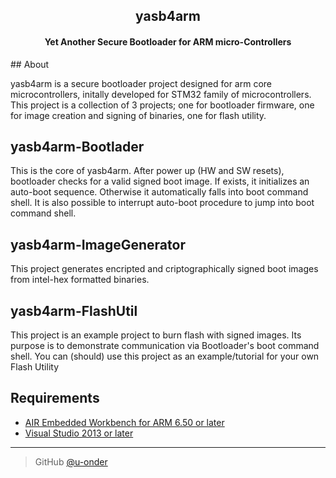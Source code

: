 <div align="center">
  <h2>yasb4arm</h2>
  <h4>Yet Another Secure Bootloader for ARM micro-Controllers</h4>
</div>
## About

yasb4arm is a secure bootloader project designed for arm core microcontrollers, initally developed for STM32 family of microcontrollers.
This project is a collection of 3 projects; one for bootloader firmware, one for image creation and signing of binaries, one for flash utility.

## yasb4arm-Bootlader

This is the core of yasb4arm.
After power up (HW and SW resets), bootloader checks for a valid signed  boot image. If exists, it initializes an auto-boot sequence. Otherwise it automatically falls into boot command shell.
It is also possible to interrupt auto-boot procedure to jump into boot command shell.

## yasb4arm-ImageGenerator

This project generates encripted and criptographically signed boot images from intel-hex formatted binaries.

## yasb4arm-FlashUtil

This project is an example project to burn flash with signed images. Its purpose is to demonstrate communication via Bootloader's boot command shell. You can (should) use this project as an example/tutorial for your own Flash Utility

## Requirements

- [AIR Embedded Workbench for ARM 6.50 or later](https://www.iar.com/iar-embedded-workbench/)
- [Visual Studio 2013 or later](https://www.visualstudio.com/)

---

> GitHub [@u-onder](https://github.com/u-onder)
